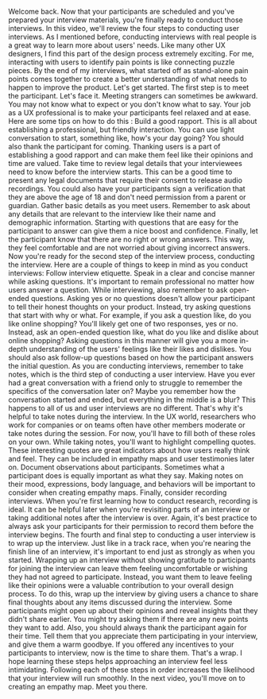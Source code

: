Welcome back. Now that your participants are scheduled and you've prepared your interview materials, you're finally ready to conduct those interviews. In this video, we'll review the four steps to conducting user interviews. As I mentioned before, conducting interviews with real people is a great way to learn more about users' needs. Like many other UX designers, I find this part of the design process extremely exciting. For me, interacting with users to identify pain points is like connecting puzzle pieces. By the end of my interviews, what started off as stand-alone pain points comes together to create a better understanding of what needs to happen to improve the product. Let's get started. The first step is to meet the participant. Let's face it. Meeting strangers can sometimes be awkward. You may not know what to expect or you don't know what to say. Your job as a UX professional is to make your participants feel relaxed and at ease. Here are some tips on how to do this : Build a good rapport. This is all about establishing a professional, but friendly interaction. You can use light conversation to start, something like, how's your day going? You should also thank the participant for coming. Thanking users is a part of establishing a good rapport and can make them feel like their opinions and time are valued. Take time to review legal details that your interviewees need to know before the interview starts. This can be a good time to present any legal documents that require their consent to release audio recordings. You could also have your participants sign a verification that they are above the age of 18 and don't need permission from a parent or guardian. Gather basic details as you meet users. Remember to ask about any details that are relevant to the interview like their name and demographic information. Starting with questions that are easy for the participant to answer can give them a nice boost and confidence. Finally, let the participant know that there are no right or wrong answers. This way, they feel comfortable and are not worried about giving incorrect answers. Now you're ready for the second step of the interview process, conducting the interview. Here are a couple of things to keep in mind as you conduct interviews: Follow interview etiquette. Speak in a clear and concise manner while asking questions. It's important to remain professional no matter how users answer a question. While interviewing, also remember to ask open-ended questions. Asking yes or no questions doesn't allow your participant to tell their honest thoughts on your product. Instead, try asking questions that start with why or what. For example, if you ask a question like, do you like online shopping? You'll likely get one of two responses, yes or no. Instead, ask an open-ended question like, what do you like and dislike about online shopping? Asking questions in this manner will give you a more in-depth understanding of the users' feelings like their likes and dislikes. You should also ask follow-up questions based on how the participant answers the initial question. As you are conducting interviews, remember to take notes, which is the third step of conducting a user interview. Have you ever had a great conversation with a friend only to struggle to remember the specifics of the conversation later on? Maybe you remember how the conversation started and ended, but everything in the middle is a blur? This happens to all of us and user interviews are no different. That's why it's helpful to take notes during the interview. In the UX world, researchers who work for companies or on teams often have other members moderate or take notes during the session. For now, you'll have to fill both of these roles on your own. While taking notes, you'll want to highlight compelling quotes. These interesting quotes are great indicators about how users really think and feel. They can be included in empathy maps and user testimonies later on. Document observations about participants. Sometimes what a participant does is equally important as what they say. Making notes on their mood, expressions, body language, and behaviors will be important to consider when creating empathy maps. Finally, consider recording interviews. When you're first learning how to conduct research, recording is ideal. It can be helpful later when you're revisiting parts of an interview or taking additional notes after the interview is over. Again, it's best practice to always ask your participants for their permission to record them before the interview begins. The fourth and final step to conducting a user interview is to wrap up the interview. Just like in a track race, when you're nearing the finish line of an interview, it's important to end just as strongly as when you started. Wrapping up an interview without showing gratitude to participants for joining the interview can leave them feeling uncomfortable or wishing they had not agreed to participate. Instead, you want them to leave feeling like their opinions were a valuable contribution to your overall design process. To do this, wrap up the interview by giving users a chance to share final thoughts about any items discussed during the interview. Some participants might open up about their opinions and reveal insights that they didn't share earlier. You might try asking them if there are any new points they want to add. Also, you should always thank the participant again for their time. Tell them that you appreciate them participating in your interview, and give them a warm goodbye. If you offered any incentives to your participants to interview, now is the time to share them. That's a wrap. I hope learning these steps helps approaching an interview feel less intimidating. Following each of these steps in order increases the likelihood that your interview will run smoothly. In the next video, you'll move on to creating an empathy map. Meet you there.